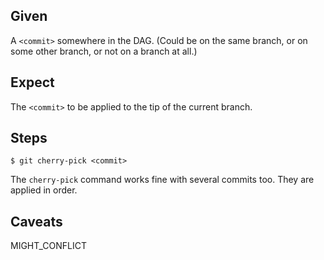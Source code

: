 ## Given

A `<commit>` somewhere in the DAG. (Could be on the same branch, or on some
other branch, or not on a branch at all.)

## Expect

The `<commit>` to be applied to the tip of the current branch.

## Steps

    $ git cherry-pick <commit>

The `cherry-pick` command works fine with several commits too. They are applied
in order.

## Caveats

MIGHT_CONFLICT
